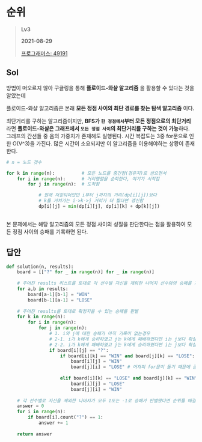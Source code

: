 # 순위
> **Lv3**
>
> **2021-08-29**
>
> [프로그래머스: 49191](https://programmers.co.kr/learn/courses/30/lessons/49191)


## Sol

방법이 떠오르지 않아 구글링을 통해 **플로이드-와샬 알고리즘** 을 활용할 수 있다는 것을 알았는데 

플로이드-와샬 알고리즘은 본래 **모든 정점 사이의 최단 경로를 찾는 탐색 알고리즘** 이다.

최단거리를 구하는 알고리즘이지만, **BFS가 `한 정점에서`부터 모든 정점으로의 최단거리**라면 **플로이드-와샬은 그래프에서 `모든 정점 사이`의 최단거리를 구하는 것이 가능**하다. 그래프의 간선들 중 음의 가중치가 존재해도 실행된다. 시간 복잡도는 3중 for문으로 인한 O(V^3)을 가진다. 많은 시간이 소요되지만 이 알고리즘을 이용해야하는 상황이 존재한다.

```python
# n = 노드 갯수

for k in range(n):			# 모든 노드를 중간점(경유지)로 삼으면서
	for i in range(n):		# 거리행렬을 순회한다, 여기가 시작점
    	for j in range(n):	# 도착점

            # 원래 저장되어있던 i부터 j까지의 거리(dp[i][j])보다 
            # k를 거쳐가는 i->k->j 거리가 더 짧다면 갱신함
            dp[i][j] = min(dp[i][j], dp[i][k] + dp[k][j])
            
```

본 문제에서는 해당 알고리즘의 모든 정점 사이의 성질을 판단한다는 점을 활용하여 모든 정점 사이의 승패를 기록하면 된다.


## 답안
```python
def solution(n, results):
    board = [["?" for _ in range(n)] for _ in range(n)]
    
    # 주어진 results 리스트를 토대로 각 선수별 자신을 제외한 나머지 선수와의 승패를 기록
    for a,b in results:
        board[a-1][b-1] = "WIN"
        board[b-1][a-1] = "LOSE"
    
    # 주어진 results를 토대로 확정지을 수 있는 승패를 판별
    for k in range(n):
        for i in range(n):
            for j in range(n):
                # 1. i와 j에 대한 승패가 아직 기록이 없는경우
                # 2-1. i가 k에게 승리하였고 j는 k에게 패배하였다면 i는 j보다 확실히 위에 있음
                # 2-2. i가 k에게 패배하였고 j는 k에게 승리하였다면 i는 j보다 확실히 아래 있음
                if board[i][j] == "?":
                    if board[i][k] == "WIN" and board[j][k] == "LOSE":
                        board[i][j] = "WIN"
                        board[j][i] = "LOSE" # 어차피 for문이 돌기 때문에 굳이 안해줘도 되지만 여기서 미리 처리 해준다면 for문이 한번 덜 돌겠지?
                        
                    elif board[i][k] == "LOSE" and board[j][k] == "WIN":
                        board[i][j] = "LOSE"
                        board[j][i] = "WIN"
    
    # 각 선수별로 자신을 제외한 나머지가 모두 1또는 -1로 승패가 판별됐다면 순위를 매길 수 있음(0이 자기 자신 하나만 있으면 됨)
    answer = 0
    for i in range(n):
        if board[i].count("?") == 1:
            answer += 1
            
    return answer
```